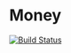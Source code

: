 Money
=====

[![Build Status](https://travis-ci.org/jschaedl/Byte.png?branch=master)](https://travis-ci.org/jschaedl/Money) 

